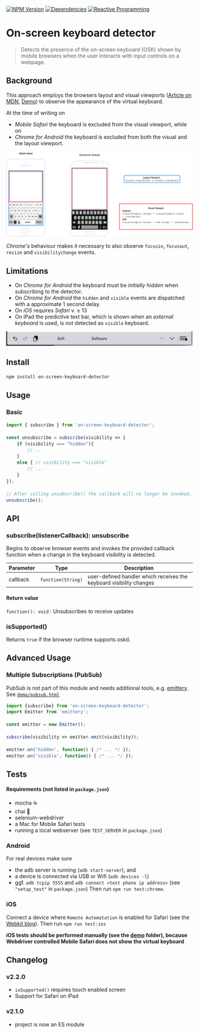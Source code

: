 [![NPM Version](https://img.shields.io/npm/v/on-screen-keyboard-detector.svg?style=flat-square)](https://www.npmjs.com/package/on-screen-keyboard-detector)
[![Dependencies](https://img.shields.io/david/semmel/on-screen-keyboard-detector.svg?style=flat-square)](https://david-dm.org/semmel/on-screen-keyboard-detector)
[![Reactive Programming](https://img.shields.io/badge/code%20style-reactive%2C%20functional-blue?color=b7178c)](http://reactivex.io)

On-screen keyboard detector
=============================
> Detects the presence of the on-screen keyboard (OSK) shown by mobile browsers when the user interacts with input controls on a webpage.

Background
----------
This approach employs the browsers layout and visual viewports ([Article on MDN][1], [Demo][2]) to 
observe the appearance of the virtual keyboard. 

At the time of writing on 
- *Mobile Safari* the keyboard is excluded from the visual viewport, while on
- *Chrome for Android* the keyboard is excluded from both the visual and the layout viewport.

![Browser Viewports](./doc/browser_viewports.png)

*Chrome's* behaviour makes it necessary to also observe `focusin`, `focusout`, `resize` and `visibilitychange` events. 

Limitations
------
- On *Chrome for Android* the keyboard must be *initially hidden* when subscribing to the detector.
- On *Chrome for Android* the `hidden` and `visible` events are dispatched with a approximate 1 second delay.
- On *iOS* requires *Safari* v. ≥ 13
- On iPad the predictive text bar, which is shown when an *external keyboard* is used, is *not* detected as `visible` keyboard.

![iPad Predictive Text Bar](./doc/predictive-text-bar-ipad.png)

Install
-------
`npm install on-screen-keyboard-detector`

Usage
-----
### Basic
```javascript
import { subscribe } from 'on-screen-keyboard-detector';

const unsubscribe = subscribe(visibility => {
	if (visibility === "hidden"){
		// ...
	}
	else { // visibility === "visible"
		// ...
	}
});

// After calling unsubscribe() the callback will no longer be invoked.
unsubscribe();
```

API
---
### subscribe(listenerCallback): unsubscribe
Begins to observe browser events and invokes the provided callback function
when a change in the keyboard visibility is detected.

| Parameter | Type | Description |
|-----------|------|-------------|
| callback  |`function(String)`| user-defined handler which receives the keyboard visibility changes |

#### Return value
`function(): void` : Unsubscribes to receive updates


### isSupported()
Returns `true` if the browser runtime supports oskd.

Advanced Usage
--------------
### Multiple Subscriptions (PubSub)
PubSub is not part of this module and needs additional tools, e.g. [emittery][3]. See [`demo/pubsub.html`](./demo/pubsub.html)
```javascript
import {subscribe} from 'on-screen-keyboard-detector';
import Emitter from 'emittery';

const emitter = new Emitter();

subscribe(visibility => emitter.emit(visibility));

emitter.on('hidden', function() { /* ... */ });
emitter.on('visible', function() { /* ... */ });
```

Tests
-----
#### Requirements (not listed in `package.json`)
- mocha :coffee:
- chai :tea:
- selenium-webdriver
- a Mac for Mobile Safari tests
- running a local webserver (see `TEST_SERVER` in `package.json`)

### Android
For real devices make sure 
- the adb server is running (`adb start-server`), and 
- a device is connected via USB or Wifi  (`adb devices -l`)
- ggf. `adb tcpip 5555` and `adb connect <test phone ip address>` (see `"setup_test"` in `package.json`)
Then run `npm run test:chrome`.

### iOS
Connect a device where `Remote Automatation` is enabled for Safari (see the [Webkit blog][4]). Then run `npm run test:ios`

**iOS tests should be performed manually (see the [demo](./demo) folder), because Webdriver controlled Mobile Safari does not show the virtual keyboard**

Changelog
---------
### v2.2.0
- `isSupported()` requires touch enabled screen
- Support for Safari on iPad


### v2.1.0
- project is now an ES module



[1]: https://developer.mozilla.org/en-US/docs/Web/API/Visual_Viewport_API
[2]: http://bokand.github.io/viewport/index.html
[3]: https://github.com/sindresorhus/emittery
[4]: https://webkit.org/blog/9395/webdriver-is-coming-to-safari-in-ios-13/
